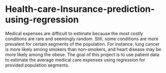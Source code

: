 # Health-care-Insurance-prediction-using-regression
Medical expenses are difficult to estimate because the most costly conditions are rare and seemingly random. Still, some conditions are more prevalent for certain segments of the population. For instance, lung cancer is more likely among smokers than non-smokers, and heart disease may be more likely among the obese.  The goal of this project is to use patient data to estimate the average medical care expenses using regression for provided population segments.
